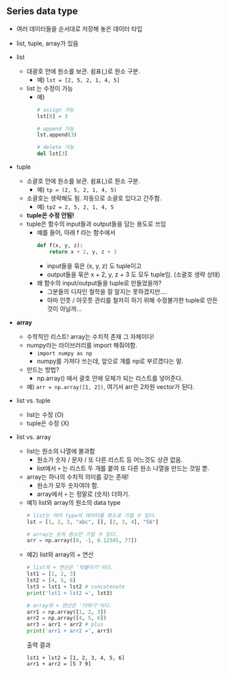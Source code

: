 ## Series data type
- 여러 데이터들을 순서대로 저장해 놓은 데이터 타입
- list, tuple, array가 있음
- list
    - 대괄호 안에 원소를 보관. 쉼표(,)로 원소 구분.
        - 예) `lst = [2, 5, 2, 1, 4, 5]`
    - list 는 수정이 가능
        - 예)
            ```python
            # assign 가능
            lst[0] = 3

            # append 가능
            lst.append(3)

            # delete 가능
            del lst[3]
            ```
- tuple
    - 소괄호 안에 원소를 보관. 쉼표(,)로 원소 구분.
        - 예) `tp = (2, 5, 2, 1, 4, 5)`
    - 소괄호는 생략해도 됨. 자동으로 소괄호 있다고 간주함.
        - 예) `tp2 = 2, 5, 2, 1, 4, 5`
    - **tuple은 수정 안됨!**
    - tuple은 함수의 input들과 output들을 담는 용도로 쓰임
        - 예를 들어, 아래 f 라는 함수에서
            ```python
            def f(x, y, z):
                return x + 2, y, z + 3
            ```
            - input들을 묶은 (x, y, z) 도 tuple이고
            - output들을 묶은 x + 2, y, z + 3 도 모두 tuple임. (소괄호 생략 상태)
        - 왜 함수의 input/output들을 tuple로 만들었을까?
            - 그분들의 디자인 철학을 잘 알지는 못하겠지만....
            - 아마 인풋 / 아웃풋 관리를 철저히 하기 위해 수정불가한 tuple로 만든 것이 아닐까...

- **array**
    - 수학적인 리스트! array는 수치적 존재 그 자체이다!
    - numpy라는 라이브러리를 import 해줘야함.
        - `import numpy as np`
        - numpy를 가져다 쓰는데, 앞으로 걔를 np로 부르겠다는 말.
    - 만드는 방법?
        - np.array() 에서 괄호 안에 모체가 되는 리스트를 넣어준다.
    - 예) `arr = np.array([1, 2])`, 여기서 arr은 2차원 vector가 된다.

- list vs. tuple
    - list는 수정 (O)
    - tuple은 수정 (X)

- list vs. array
    - list는 원소의 나열에 불과함
        - 원소가 숫자 / 문자 / 또 다른 리스트 등 어느것도 상관 없음.
        - list에서 `+` 는 리스트 두 개를 붙여 또 다른 원소 나열을 만드는 것일 뿐.
    - array는 하나의 수치적 의미를 갖는 존재!
        - 원소가 모두 숫자여야 함.
        - array에서 `+` 는 정말로 (숫자) 더하기.
    - 예1) list와 array의 원소의 data type
        ```python
        # list는 여러 type의 데이터를 원소로 가질 수 있다.
        lst = [1, 2, 3, "abc", [], [2, 3, 4], "56"]

        # array는 숫자 원소만 가질 수 있다.
        arr = np.array([0, -1, 0.12345, 77])
        ```
    - 예2) list와 array의 + 연산
        ```python
        # list의 + 연산은 '덧붙이기'이다.
        lst1 = [1, 2, 3]
        lst2 = [4, 5, 6]
        lst3 = lst1 + lst2 # concatenate
        print('lst1 + lst2 =', lst3)

        # array의 + 연산은 '더하기'이다.
        arr1 = np.array([1, 2, 3])
        arr2 = np.array([4, 5, 6])
        arr3 = arr1 + arr2 # plus
        print('arr1 + arr2 =', arr3)
        ```
        출력 결과
        ```
        lst1 + lst2 = [1, 2, 3, 4, 5, 6]
        arr1 + arr2 = [5 7 9]
        ```
